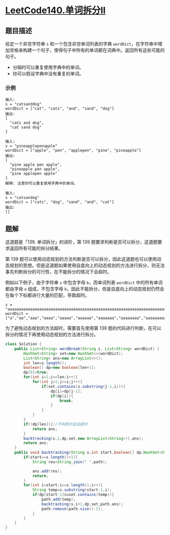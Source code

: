 # [LeetCode140.单词拆分II](https://leetcode-cn.com/problems/word-break-ii/)
## 题目描述
给定一个非空字符串 `s` 和一个包含非空单词列表的字典 `wordDict`，在字符串中增加空格来构建一个句子，使得句子中所有的单词都在词典中。返回所有这些可能的句子。

- 分隔时可以重复使用字典中的单词。
- 你可以假设字典中没有重复的单词。

### 示例
```
输入:
s = "catsanddog"
wordDict = ["cat", "cats", "and", "sand", "dog"]
输出:
[
  "cats and dog",
  "cat sand dog"
]
```
```
输入:
s = "pineapplepenapple"
wordDict = ["apple", "pen", "applepen", "pine", "pineapple"]
输出:
[
  "pine apple pen apple",
  "pineapple pen apple",
  "pine applepen apple"
]
解释: 注意你可以重复使用字典中的单词。
```
```
输入:
s = "catsandog"
wordDict = ["cats", "dog", "sand", "and", "cat"]
输出:
[]
```
## 题解
这道题是「139. 单词拆分」的进阶，第 139 题要求判断是否可以拆分，这道题要求返回所有可能的拆分结果。

第 139 题可以使用动态规划的方法判断是否可以拆分，因此这道题也可以使用动态规划的思想。但是这道题如果使用自底向上的动态规划的方法进行拆分，则无法事先判断拆分的可行性，在不能拆分的情况下会超时。

例如以下例子，由于字符串 `s` 中包含字母 `b`，而单词列表 `wordDict` 中的所有单词都由字母 `a` 组成，不包含字母 `b`，因此不能拆分，但是自底向上的动态规划仍然会在每个下标都进行大量的匹配，导致超时。

```
s = "aaaaaaaaaaaaaaaaaaaaaaaaaaaaaaaaaaaaaaaaaaaaaaaaaaaaaaaaaaaaaaaaaaaaaaaaaaabaaaaaaaaaaaaaaaaaaaaaaaaaaaaaaaaaaaaaaaaaaaaaaaaaaaaaaaaaaaaaaaaaaaaaaaaaaa"
wordDict = ["a","aa","aaa","aaaa","aaaaa","aaaaaa","aaaaaaa","aaaaaaaa","aaaaaaaaa","aaaaaaaaaa"]
```
为了避免动态规划的方法超时，需要首先使用第 139 题的代码进行判断，在可以拆分的情况下再使用动态规划的方法进行拆分。

```java
class Solution {
    public List<String> wordBreak(String s, List<String> wordDict) {
        HashSet<String> set=new HashSet<>(wordDict);
        List<String> ans=new ArrayList<>();
        int len=s.length();
        boolean[] dp=new boolean[len+1];
        dp[0]=true;
        for(int i=1;i<=len;i++){
            for(int j=1;j<=i;j++){
                if(set.contains(s.substring(j-1,i))){
                    dp[i]=dp[j-1];
                    if(dp[i]){
                        break;
                    }
                }
            }
        }
        if(!dp[len]){//不判断的话会超时
            return ans;
        }
        backtracking(s,1,dp,set,new ArrayList<String>(),ans);
        return ans;
    }
    public void backtracking(String s,int start,boolean[] dp,HashSet<String> set,List<String> path,List<String> ans){
        if(start==s.length()+1){
            String res=String.join(" ",path);

            ans.add(res);
            return;
        }
        for(int i=start;i<=s.length();i++){
            String temp=s.substring(start-1,i);
            if(dp[start-1]&&set.contains(temp)){
                path.add(temp);
                backtracking(s,i+1,dp,set,path,ans);
                path.remove(path.size()-1);
            }
        }
    }
}
```